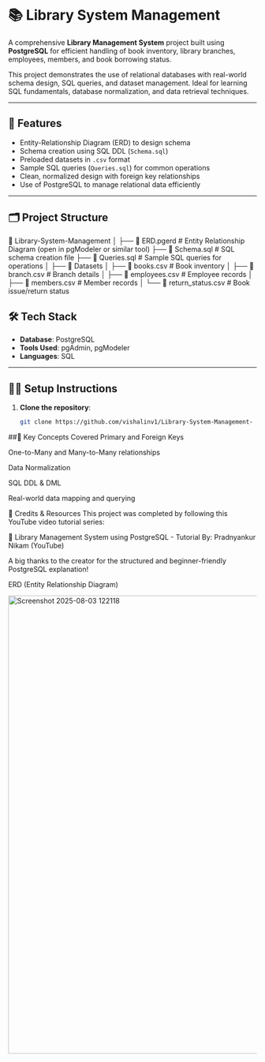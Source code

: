 # 📚 Library System Management

A comprehensive **Library Management System** project built using **PostgreSQL** for efficient handling of book inventory, library branches, employees, members, and book borrowing status.

This project demonstrates the use of relational databases with real-world schema design, SQL queries, and dataset management. Ideal for learning SQL fundamentals, database normalization, and data retrieval techniques.

---

## 🚀 Features

- Entity-Relationship Diagram (ERD) to design schema
- Schema creation using SQL DDL (`Schema.sql`)
- Preloaded datasets in `.csv` format
- Sample SQL queries (`Queries.sql`) for common operations
- Clean, normalized design with foreign key relationships
- Use of PostgreSQL to manage relational data efficiently

---

## 🗂️ Project Structure
📁 Library-System-Management
│
├── 📄 ERD.pgerd # Entity Relationship Diagram (open in pgModeler or similar tool)
├── 📄 Schema.sql # SQL schema creation file
├── 📄 Queries.sql # Sample SQL queries for operations
│
├── 📁 Datasets
│ ├── 📄 books.csv # Book inventory
│ ├── 📄 branch.csv # Branch details
│ ├── 📄 employees.csv # Employee records
│ ├── 📄 members.csv # Member records
│ └── 📄 return_status.csv # Book issue/return status

## 🛠️ Tech Stack

- **Database**: PostgreSQL
- **Tools Used**: pgAdmin, pgModeler
- **Languages**: SQL

---

## 🧑‍💻 Setup Instructions

1. **Clone the repository**:
   ```bash
   git clone https://github.com/vishalinv1/Library-System-Management-


##📌 Key Concepts Covered
Primary and Foreign Keys

One-to-Many and Many-to-Many relationships

Data Normalization

SQL DDL & DML

Real-world data mapping and querying

🎥 Credits & Resources
This project was completed by following this YouTube video tutorial series:

🔗 Library Management System using PostgreSQL - Tutorial
By: Pradnyankur Nikam (YouTube)

A big thanks to the creator for the structured and beginner-friendly PostgreSQL explanation!

ERD (Entity Relationship Diagram) 

<img width="1378" height="929" alt="Screenshot 2025-08-03 122118" src="https://github.com/user-attachments/assets/fd88a0ab-6456-4763-899d-334777918f27" />
